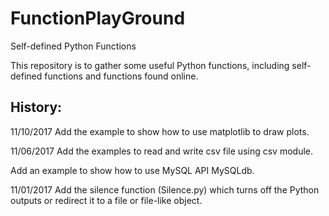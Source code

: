 # FunctionPlayGround
Self-defined Python Functions

This repository is to gather some useful Python functions, including self-defined functions and functions found online.

## History:
11/10/2017
Add the example to show how to use matplotlib to draw plots.

11/06/2017
Add the examples to read and write csv file using csv module.

Add an example to show how to use MySQL API MySQLdb.

11/01/2017
Add the silence function (Silence.py) which turns off the Python outputs or redirect it to a file or file-like object.
